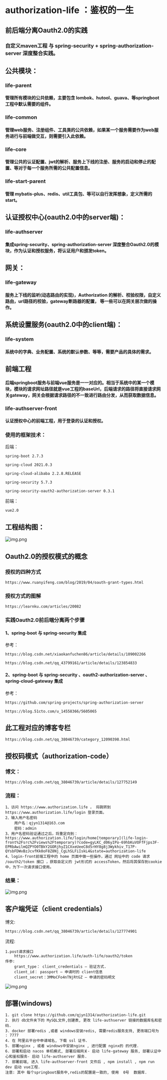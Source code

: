 # authorization-life ：鉴权的一生

## 前后端分离Oauth2.0的实践

### 自定义maven工程 与 spring-security + spring-authorization-server 深度整合实践。

## 公共模块：

### life-parent
#### 管理所有模块的公共依赖，主要包含 lombok、hutool、guava、等springboot工程中默认需要的组件。
### life-common
#### 管理web服务、注册组件、工具类的公共依赖，如果某一个服务需要作为web服务进行与前端做交互，则需要引入此依赖。
### life-core
#### 管理公共的认证配置、jwt的解析、服务上下线的注册、服务的启动和停止的配置、等对于每一个服务所需的公共配置信息。
### life-start-parent
#### 管理 mybatis-plus、redis、util工具包、等可以自行发挥想象，定义所需的start。

## 认证授权中心(oauth2.0中的server端)：

### life-authserver
#### 集成spring-security、spring-authorization-server 深度整合Oauth2.0的模块，作为认证和授权服务，将认证用户和颁发token。

## 网关：

### life-gateway
#### 服务上下线的监听(动态路由的实现)，Authorization 的解析、校验权限，自定义路由，url路径的校验，gateway断路器的配置， 等一些可以在网关层次做的操作。

## 系统设置服务(oauth2.0中的client端)：

### life-system
#### 系统中的字典、业务配置、系统的默认参数、等等，需要产品的具体的需求。

## 前端工程
#### 后端springboot服务与前端vue服务是一一对应的。相当于系统中的某一个模块，模块的请求网址路径就是vue工程的baseUrl，后端请求的路径将直接请求网关gateway，网关会根据请求路径的不一致进行路由分发，从而获取数据信息。
### life-authserver-front
#### 认证授权中心的前端工程，用于登录的认证和授权。

### 使用的框架技术：
后端：

    spring-boot 2.7.3

    spring-cloud 2021.0.3

    spring-cloud-alibaba 2.2.8.RELEASE

    spring-security 5.7.3

    spring-security-oauth2-authorization-server 0.3.1

前端：
    
    vue2.0

## 工程结构图：

![img.png](image/project_structure.png)


## Oauth2.0的授权模式的概念

### 授权的四种方式

    https://www.ruanyifeng.com/blog/2019/04/oauth-grant-types.html

### 授权方式的图解

    https://learnku.com/articles/20082

### 实践Oauth2.0前后端分离两个步骤

#### 1、spring-boot 与 spring-security 集成 
参考：

    https://blog.csdn.net/xiaokanfuchen86/article/details/109002266

    https://blog.csdn.net/qq_43799161/article/details/123854833

#### 2、spring-boot 与 spring-security 、oauth2-authorization-server 、 spring-cloud-gateway 集成
参考：

    https://github.com/spring-projects/spring-authorization-server

    https://blog.51cto.com/u_14558366/5605065

## 此工程对应的博客专栏

    https://blog.csdn.net/qq_38046739/category_12090398.html

## 授权码模式（authorization-code）

### 博文：

    https://blog.csdn.net/qq_38046739/article/details/127752149

### 流程：

    1、访问 https://www.authorization.life ， 将跳转到 https://www.authorization.life/login 登录页面。
    2、输入用户名密码
        用户名：qjyn1314@163.com
        密码：admin
    3、用户名密码验证通过之后，将重定向到：https://www.authorization.life/login/home[temporary](life-login-front%2Fsrc%2Fviews%2Ftemporary)?code=gyLKC_d06yIPo-69hbKuVOFfFjps3F-EPRbAwilmQZPYO0TBkY2GORjhyZ1CXxeUeeC8d5rHY8g8j3Wykhiv_T17P-QYsbFDWvBzJcvfKk0oF8Z8Nj_CgLhSLFiIskL4&state=authorization-life
    4、login-front前端工程中的 home 页面中做一些操作，通过 网址中的 code 请求 /oauth2/token 接口 ，获取自定义的 jwt形式的 accessToken，然后将其保存到cookie中，为下一次请求接口使用。
### 结果：

![img.png](image/authorization-code.png)


## 客户端凭证（client credentials）

博文:
    
    https://blog.csdn.net/qq_38046739/article/details/127774901

流程:

    1.post请求接口
        https://www.authorization.life/auth-life/oauth2/token
    传参:
        grant_type： client_credentials – 验证方式.
        client_id： passport – 申请时的 client信息
        client_secret：3MMoCFo4nTNjRtGZ – 申请的密码明文


![img.png](image/client_credentials.png)


## 部署(windows)

    1. git clone https://github.com/qjyn1314/authorization-life.git
    2. 执行 db文件夹下的 MySQL文件,创建表, 更改 life-authserver 链接的数据库名和密码. 
    3. docker 部署redis ,或者 windows安装redis, 需要redis服务支持, 更改端口号为 : 7777 
    4. 在 阿里云平台中申请域名, 下载 ssl 证书. 
    5. 部署nginx , 或者 windows中安装nginx , 进行配置 nginx的 的代理. 
    6. 部署和启动 nacos 单机模式, 部署后端网关- 启动 life-gateway 服务, 部署认证中心和鉴权服务- 启动 life-authserver 服务. 
    7. 部署前端, 进入 life-authserver-front 文件后 , npm install , npm run dev 启动 vue工程.
    注意: 其中 每个springboot服务中,redis的配置是一致的, 使用  0号  数据库. 



